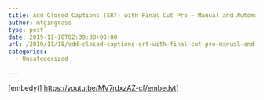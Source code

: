 ```yaml
---
title: Add Closed Captions (SRT) with Final Cut Pro – Manual and Automated
author: mtgingrass
type: post
date: 2019-11-18T02:39:30+00:00
url: /2019/11/18/add-closed-captions-srt-with-final-cut-pro-manual-and-automated/
categories:
  - Uncategorized

---
```

[embedyt] https://youtu.be/MV7rdxzAZ-c[/embedyt]